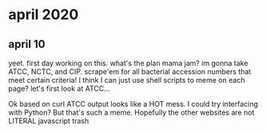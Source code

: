 # april 2020

## april 10
yeet. first day working on this. what's the plan mama jam? im gonna take ATCC, NCTC, and CIP. scrape'em for all bacterial accession numbers that meet certain criteria! 
I think I can just use shell scripts to meme on each page? let's first look at ATCC...

Ok based on curl ATCC output looks like a HOT mess. I could try interfacing with Python? But that's such a meme. Hopefully the other websites are not LITERAL
javascript trash
